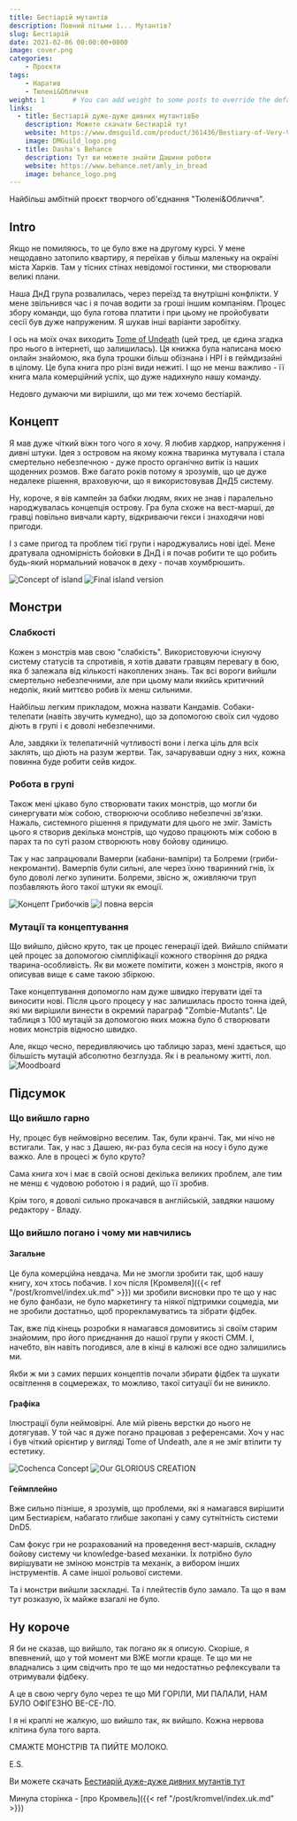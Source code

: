 ```yaml
---
title: Бестіарій мутантів
description: Повний пітьми і... Мутантів?
slug: Бестіарій
date: 2021-02-06 00:00:00+0000
image: cover.png
categories:
    - Проєкти
tags:
    - Наратив
    - Тюлені&Обличчя
weight: 1       # You can add weight to some posts to override the default sorting (date descending)
links:
  - title: Бестіарій дуже-дуже дивних мутантівБе
    description: Можете скачати Бестиарій тут
    website: https://www.dmsguild.com/product/361436/Bestiary-of-Very-Very-Strange-Mutants?term=Bestiary+of+very+very
    image: DMGuild_logo.png
  - title: Dasha's Behance
    description: Тут ви можете знайти Дашини роботи
    website: https://www.behance.net/amly_in_bread
    image: behance_logo.png
---
```


Найбільш амбітній проєкт творчого об'єднання "Тюлені&Обличчя".
## Intro
Якщо не помиляюсь, то це було вже на другому курсі. У мене нещодавно затопило квартиру, я переїхав у більш маленьку на окраїні міста Харків. Там у тісних стінах невідомої гостинки, ми створювали великі плани.

Наша ДнД група розвалилась, через переїзд та внутрішні конфлікти. У мене звільнився час і я почав водити за гроші іншим компаніям. Процес збору команди, що була готова платити і при цьому не пройобувати сесії був дуже напруженим. Я шукав інші варіанти заробітку.

І ось на моїх очах виходить [Tome of Undeath](https://www.enworld.org/threads/tome-of-undeath.677007/) (цей тред, це єдина згадка про нього в інтернеті, що залишилась). Ця книжка була написана моєю онлайн знайомою, яка була трошки більш  обізнана і НРІ і в геймдизайні в цілому. Це була книга про різні види нежиті. І що не менш важливо - її книга мала комерційний успіх, що дуже надихнуло нашу команду.

Недовго думаючи ми вирішили, що ми теж хочемо бестіарій.

## Концепт
Я мав дуже чіткий віжн того чого я хочу. Я любив хардкор, напруження і дивні штуки. Ідея з островом на якому кожна тваринка мутувала і стала смертельно небезпечною - дуже просто органічно витік із наших щоденних розмов. Вже багато років потому я зрозумів, що це дуже недалеке рішення, враховуючи, що я використовував ДнД5 систему.

Ну, короче, я вів кампейн за бабки людям, яких не знав і паралельно народжувалась концепція острову. Гра була схоже на вест-марші, де гравці повільно вивчали карту, відкриваючи гекси і знаходячи нові пригоди.

І з саме пригод та проблем тієї групи і народжувались нові ідеї. Мене дратувала одномірність бойовки в ДнД і я почав робити те що робить будь-який нормальний новачок в деху - почав хоумбрюшить.

![Concept of island](island.jpg) ![Final island version](island_full.png)

## Монстри

### Слабкості

Кожен з монстрів мав свою "слабкість". Використовуючи існуючу систему статусів та спротивів, я хотів давати гравцям перевагу в бою, яка б залежала від кількості накоплених знань. Так всі вороги вийшли смертельно небезпечними, але при цьому мали якийсь критичний недолік, який миттєво робив їх менш сильними.

Найбільш легким прикладом, можна назвати Кандамів. Собаки-телепати (навіть звучить кумедно), що за допомогою своїх сил чудово діють в групі і є доволі небезпечними.

Але, завдяки їх телепатичній чутливості вони і легка ціль для всіх заклять, що діють на разум жертви. Так, зачарувавши одну з них, кожна повинна буде робити сейв кидок.



### Робота в групі

Також мені цікаво було створювати таких монстрів, що могли би синергувати між собою, створюючи особливо небезпечні зв'язки. Нажаль, системного рішення я придумати для цього не зміг. Замість цього я створив декілька монстрів, що чудово працюють між собою в парах та по суті разом створюють нову бойову одиницю.

Так у нас запрацювали Вамерпи (кабани-вампіри) та Болреми (гриби-некроманти). Вамерпів були сильні, але через їхню тваринний гнів, їх було доволі легко зупинити. Болреми, звісно ж, оживляючи труп позбавляють його такої штуки як емоції.

![Концепт Грибочків](shroom.jpg) ![І повна версія](shroom_full.jpg)

### Мутації та концептування

Що вийшло, дійсно круто, так це процес генерації ідей. Вийшло спіймати цей процес за допомогою сімпліфікації кожного створіння до рядка тварина-особливість. Як ви можете помітити, кожен з монстрів, якого я описував вище є саме такою збіркою.

Таке концептування допомогло нам дуже швидко ітерувати ідеї та виносити нові. Після цього процесу  у нас залишилась просто тонна ідей, які ми вирішили винести в окремий параграф "Zombie-Mutants". Це таблиця з 100 мутацій за допомогою яких можна було б створювати нових монстрів відносно швидко. 

Але, якщо чесно, передивляючись цю таблицю зараз, мені здається, що більшість мутацій абсолютно безглузда. Як і в реальному житті, лол.
![Moodboard](miro.jpg)
## Підсумок

### Що вийшло гарно

Ну, процес був неймовірно веселим. Так, були кранчі. Так, ми нічо не встигали. Так, у нас з Дашею, як-раз була сесія на носу і було дуже важко. Але в процесі ж було круто?

Сама книга хоч і має в своїй основі декілька великих проблем, але тим не менш є чудовою роботою і я радий, що її зробив.

Крім того, я доволі сильно прокачався в англійській, завдяки нашому редактору - Владу.

### Що вийшло погано і чому ми навчились

#### Загальне
Це була комерційна невдача. Ми не змогли зробити так, щоб нашу книгу, хоч хтось побачив. І хоч після [Кромвеля]({{< ref "/post/kromvel/index.uk.md" >}}) ми зробили висновки про те що у нас не було фанбази, не було маркетингу та ніякої підтримки соцмедіа, ми не зробили достатньо, щоб прорекламуватись та зібрати фідбек.

Так, вже під кінець розробки я намагався домовитись зі своїм старим знайомим, про його приєднання до нашої групи у якості СММ. І, начебто, він навіть погодився, але в кінці в калюжі все одно залишились ми.

Якби ж ми з самих перших концептів почали збирати фідбек та шукати освітлення в соцмережах, то можливо, такої ситуації би не виникло.

#### Графіка
Ілюстрації були неймовірні. Але мій рівень верстки до нього не дотягував. У той час я дуже погано працював з референсами. Хоч у нас і був чіткий орієнтир у вигляді Tome of Undeath, але я не зміг втілити ту естетику.

![Cochenca Concept](snail_concept.jpg) ![Our GLORIOUS CREATION](snail_full.jpg)

#### Геймплейно
Вже сильно пізніше, я зрозумів, що проблеми, які я намагався вирішити цим Бестиарієм, набагато глибше закопані у саму сутнітність системи DnD5.

Сам фокус гри не розрахований на проведення вест-маршів, складну бойову систему чи knowledge-based механіки. Їх потрібно було вирішувати не зміною монстрів та механік, а вибором інших інструментів. А саме іншої рольової системи.

Та і монстри вийшли заскладні. Та і плейтестів було замало. Та що я вам тут розказую, їх майже взагалі не було.

## Ну короче
Я би не сказав, що вийшло, так погано як я описую. Скоріше, я впевнений, що у той момент ми ВЖЕ могли краще. Те що ми не владнались з цим свідчить про те що ми недостатньо рефлексували та отримували фідбеку.

А це в свою чергу було через те що МИ ГОРІЛИ, МИ ПАЛАЛИ, НАМ БУЛО ОФІГЕЗНО ВЕ-СЕ-ЛО.

І я ні краплі не жалкую, шо вийшло так, як вийшло. Кожна нервова клітина була того варта.

СМАЖТЕ МОНСТРІВ ТА ПИЙТЕ МОЛОКО.

E.S.

Ви можете скачать [Бестиарій дуже-дуже дивних мутантів тут](https://www.dmsguild.com/product/361436/Bestiary-of-Very-Very-Strange-Mutants?term=Bestiary+of+very+very)

Минула сторінка - [про Кромвель]({{< ref "/post/kromvel/index.uk.md" >}}) 